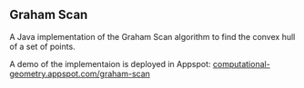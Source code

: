 ## Graham Scan

A Java implementation of the Graham Scan algorithm to find the convex hull of a set of points.

A demo of the implementaion is deployed in Appspot: [computational-geometry.appspot.com/graham-scan](http://computational-geometry.appspot.com/graham-scan)
